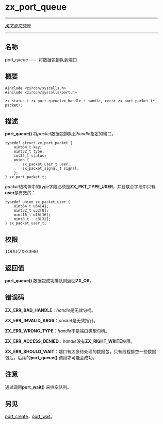 # zx_port_queue
---

[*英文原文快照*](https://github.com/fuchsia-mirror/zircon/blob/d17af78df889107ed5035b3f420567675a3c6ee5/docs/syscalls/port_queue.md)

---
<!-- ## NAME -->
## 名称

<!-- port_queue - queue a packet to an port -->
port_queue —— 将数据包排队到端口

<!-- ## SYNOPSIS -->
## 概要

```
#include <zircon/syscalls.h>
#include <zircon/syscalls/port.h>

zx_status_t zx_port_queue(zx_handle_t handle, const zx_port_packet_t* packet);

```

<!-- ## DESCRIPTION -->
## 描述

<!-- **port_queue**() queues a *packet* to the port specified
by *handle*. -->
**port_queue()** 将*packet*数据包排队到*handle*指定的端口。

```
typedef struct zx_port_packet {
    uint64_t key;
    uint32_t type;
    int32_t status;
    union {
        zx_packet_user_t user;
        zx_packet_signal_t signal;
    };
} zx_port_packet_t;

```

<!-- In *packet* *type* should be **ZX_PKT_TYPE_USER** and only the **user**
union element is considered valid: -->
*packet*结构体中的*type*字段必须是**ZX_PKT_TYPE_USER**，并且联合字段中只有**user**是有效的：

```
typedef union zx_packet_user {
    uint64_t u64[4];
    uint32_t u32[8];
    uint16_t u16[16];
    uint8_t   c8[32];
} zx_packet_user_t;

```

<!-- ## RIGHTS -->
## 权限

TODO(ZX-2399)

<!-- ## RETURN VALUE -->
## 返回值

<!-- **port_queue**() returns **ZX_OK** on successful queue of a packet. -->
**port_queue()** 数据包成功排队则返回**ZX_OK**。

<!-- ## ERRORS -->
## 错误码

<!-- **ZX_ERR_BAD_HANDLE** *handle* isn't a valid handle -->
**ZX_ERR_BAD_HANDLE**：*handle*是无效句柄。

<!-- **ZX_ERR_INVALID_ARGS** *packet* is an invalid pointer. -->
**ZX_ERR_INVALID_ARGS**：*packet*是无效指针。

<!-- **ZX_ERR_WRONG_TYPE** *handle* is not a port handle. -->
**ZX_ERR_WRONG_TYPE**：*handle*不是端口类型句柄。

<!-- **ZX_ERR_ACCESS_DENIED** *handle* does not have **ZX_RIGHT_WRITE**. -->
**ZX_ERR_ACCESS_DENIED**：*handle*没有**ZX_RIGHT_WRITE**权限。

<!-- **ZX_ERR_SHOULD_WAIT** the port has too many pending packets. Once a thread
has drained some packets a new **port_queue**() call will likely succeed. -->
**ZX_ERR_SHOULD_WAIT**：端口有太多待处理的数据包，只有线程排空一些数据包后，后续的**port_queue()** 调用才可能会成功。

<!-- ## NOTES -->
## 注意

<!-- The queue is drained by calling **port_wait**(). -->
通过调用**port_wait()** 来排空队列。


<!-- ## SEE ALSO -->
## 另见

<!-- [port_create](port_create.md).
[port_wait](port_wait.md). -->

[port_create](port_create.md)，[port_wait](port_wait.md)。